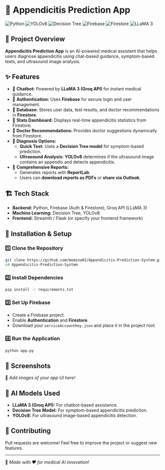 # 🏥 Appendicitis Prediction App

![Python](https://img.shields.io/badge/Python-3.9%2B-blue)
![YOLOv8](https://img.shields.io/badge/YOLOv8-Object%20Detection-orange)
![Decision Tree](https://img.shields.io/badge/ML-Decision%20Tree-green)
![Firebase](https://img.shields.io/badge/Firebase-Authentication-yellow)
![Firestore](https://img.shields.io/badge/Firestore-Database-red)
![LLaMA 3](https://img.shields.io/badge/AI-Chatbot-blueviolet)

## 📌 Project Overview
**Appendicitis Prediction App** is an AI-powered medical assistant that helps users diagnose appendicitis using chat-based guidance, symptom-based tests, and ultrasound image analysis.

## ✨ Features
- 🔹 **Chatbot:** Powered by **LLaMA 3 (Groq API)** for instant medical guidance.
- 🔹 **Authentication:** Uses **Firebase** for secure login and user management.
- 🔹 **Database:** Stores user data, test results, and doctor recommendations in **Firestore**.
- 🔹 **Stats Dashboard:** Displays real-time appendicitis statistics from Firestore.
- 🔹 **Doctor Recommendations:** Provides doctor suggestions dynamically from Firestore.
- 🔹 **Diagnosis Options:**
  - **Quick Test:** Uses a **Decision Tree model** for symptom-based prediction.
  - **Ultrasound Analysis:** **YOLOv8** determines if the ultrasound image contains an appendix and detects appendicitis.
- 🔹 **Comprehensive Reports:**
  - Generates reports with **ReportLab**.
  - Users can **download reports as PDFs** or **share via Outlook**.

## 🏗️ Tech Stack
- **Backend:** Python, Firebase (Auth & Firestore), Groq API (LLaMA 3)
- **Machine Learning:** Decision Tree, YOLOv8
- **Frontend:** Streamlit / Flask (or specify your frontend framework)

## 🚀 Installation & Setup

### 1️⃣ Clone the Repository
```sh
git clone https://github.com/momina02/Appendicitis-Prediction-System.git
cd Appendicitis-Prediction-System
```

### 2️⃣ Install Dependencies
```sh
pip install -r requirements.txt
```

### 3️⃣ Set Up Firebase
- Create a Firebase project.
- Enable **Authentication** and **Firestore**.
- Download your `serviceAccountKey.json` and place it in the project root.

### 4️⃣ Run the Application
```sh
python app.py
```

## 📸 Screenshots
🚀 *Add images of your app UI here!*

## 🤖 AI Models Used
- **LLaMA 3 (Groq API):** For chatbot-based assistance.
- **Decision Tree Model:** For symptom-based appendicitis prediction.
- **YOLOv8:** For ultrasound image-based appendicitis detection.

## 🤝 Contributing
Pull requests are welcome! Feel free to improve the project or suggest new features.

---
🚀 *Made with ❤️ for medical AI innovation!*

